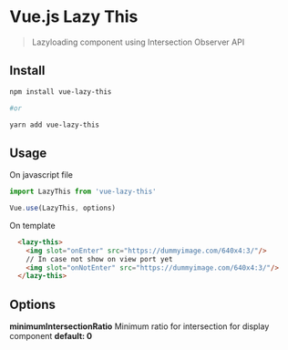 # Vue.js Lazy This

> Lazyloading component using Intersection Observer API

## Install

``` bash
npm install vue-lazy-this

#or

yarn add vue-lazy-this

```

## Usage

On javascript file

``` javascript
import LazyThis from 'vue-lazy-this'

Vue.use(LazyThis, options)
```

On template

``` HTML
  <lazy-this>
    <img slot="onEnter" src="https://dummyimage.com/640x4:3/"/>
    // In case not show on view port yet
    <img slot="onNotEnter" src="https://dummyimage.com/640x4:3/"/>
  </lazy-this>
```
## Options

**minimumIntersectionRatio**
Minimum ratio for intersection for display component **default: 0**


